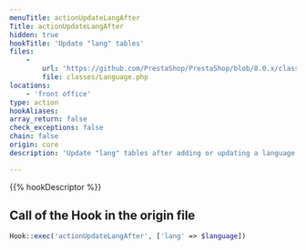 ```yaml
---
menuTitle: actionUpdateLangAfter
Title: actionUpdateLangAfter
hidden: true
hookTitle: 'Update "lang" tables'
files:
    -
        url: 'https://github.com/PrestaShop/PrestaShop/blob/8.0.x/classes/Language.php'
        file: classes/Language.php
locations:
    - 'front office'
type: action
hookAliases: 
array_return: false
check_exceptions: false
chain: false
origin: core
description: 'Update "lang" tables after adding or updating a language'

---
```


{{% hookDescriptor %}}

## Call of the Hook in the origin file

```php
Hook::exec('actionUpdateLangAfter', ['lang' => $language])
```
